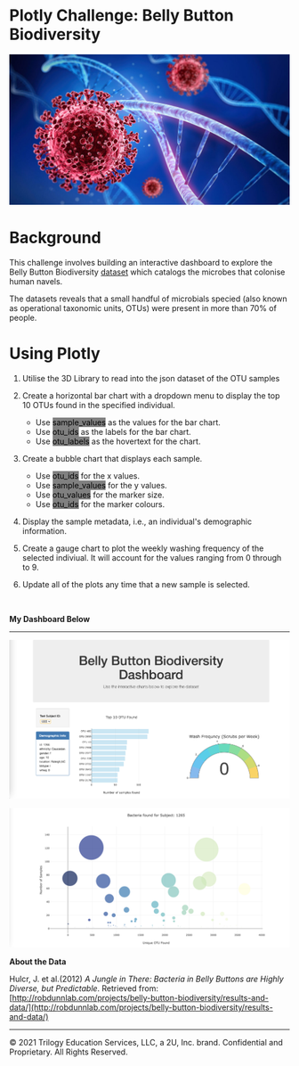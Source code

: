 # **Plotly Challenge: Belly Button Biodiversity**
![](images/image.png)

# Background
This challenge involves building an interactive dashboard to explore the Belly Button Biodiversity <a href="data/samples.json">dataset</a> which catalogs the microbes that colonise human navels.

The datasets reveals that a small handful of microbials specied (also known as operational taxonomic units, OTUs) were present in more than 70% of people.
<br>

# Using Plotly 

1. Utilise the 3D Library to read into the json dataset of the OTU samples

2. Create a horizontal bar chart with a dropdown menu to display the top 10 OTUs found in the specified individual.
    * Use <mark style="background-color: grey">sample_values</mark> as the values for the bar chart.
    * Use <mark style="background-color: grey">otu_ids</mark> as the labels for the bar chart.
    * Use <mark style="background-color: grey">otu_labels</mark> as the hovertext for the chart.

3. Create a bubble chart that displays each sample.
    * Use <mark style="background-color: grey">otu_ids</mark> for the x values.
    * Use <mark style="background-color: grey">sample_values</mark> for the y values.
    * Use <mark style="background-color: grey">otu_values</mark> for the marker size.
    * Use <mark style="background-color: grey">otu_ids</mark> for the marker colours.


4. Display the sample metadata, i.e., an individual's demographic information.

5. Create a gauge chart to plot the weekly washing frequency of the selected indiviual. It will account for the values ranging from 0 through to 9.

6. Update all of the plots any time that a new sample is selected.
<br>

 **My Dashboard Below**
<hr>

![](images/dashboard.png)

![](images/bubble.png)

 **About the Data**

 Hulcr, J. et al.(2012) _A Jungle in There: Bacteria in Belly Buttons are Highly Diverse, but Predictable_. Retrieved from: [http://robdunnlab.com/projects/belly-button-biodiversity/results-and-data/](http://robdunnlab.com/projects/belly-button-biodiversity/results-and-data/)

- - -

© 2021 Trilogy Education Services, LLC, a 2U, Inc. brand. Confidential and Proprietary. All Rights Reserved.
 
